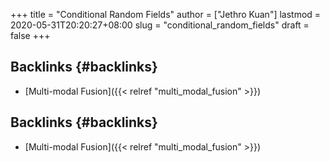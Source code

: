 +++
title = "Conditional Random Fields"
author = ["Jethro Kuan"]
lastmod = 2020-05-31T20:20:27+08:00
slug = "conditional_random_fields"
draft = false
+++

## Backlinks {#backlinks}

- [Multi-modal Fusion]({{< relref "multi_modal_fusion" >}})

## Backlinks {#backlinks}

- [Multi-modal Fusion]({{< relref "multi_modal_fusion" >}})
